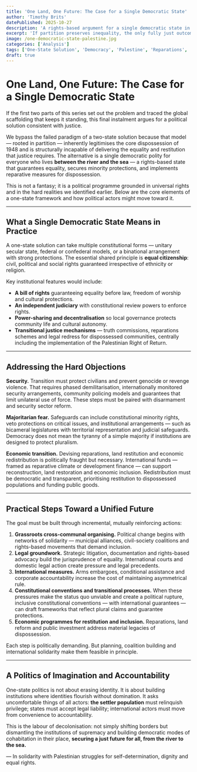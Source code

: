 ```yaml
---
title: 'One Land, One Future: The Case for a Single Democratic State'
author: 'Timothy Brits'
datePublished: 2025-10-27
description: 'A rights-based argument for a single democratic state in historic Palestine. The piece sets out constitutional protections, transitional justice and practical steps toward equal citizenship for all people between the river and the sea.'
excerpt: 'If partition preserves inequality, the only fully just outcome is a political framework built on equal rights. This essay outlines the moral and practical case for a democratic single state and the transitional measures needed to make it viable.'
image: /one-democratic-state-palestine.jpg
categories: ['Analysis']
tags: ['One-State Solution', 'Democracy', 'Palestine', 'Reparations', 'Decolonisation']
draft: true
---
```


# One Land, One Future: The Case for a Single Democratic State

If the first two parts of this series set out the problem and traced the global scaffolding that keeps it standing, this final instalment argues for a political solution consistent with justice.

We bypass the failed paradigm of a two-state solution because that model — rooted in partition — inherently legitimises the core dispossession of 1948 and is structurally incapable of delivering the equality and restitution that justice requires. The alternative is a single democratic polity for everyone who lives **between the river and the sea** — a rights-based state that guarantees equality, secures minority protections, and implements reparative measures for dispossession.

This is not a fantasy; it is a political programme grounded in universal rights and in the hard realities we identified earlier. Below are the core elements of a one-state framework and how political actors might move toward it.

---

## What a Single Democratic State Means in Practice

A one-state solution can take multiple constitutional forms — unitary secular state, federal or confederal models, or a binational arrangement with strong protections. The essential shared principle is **equal citizenship**: civil, political and social rights guaranteed irrespective of ethnicity or religion.

Key institutional features would include:

- **A bill of rights** guaranteeing equality before law, freedom of worship and cultural protections.
- **An independent judiciary** with constitutional review powers to enforce rights.
- **Power-sharing and decentralisation** so local governance protects community life and cultural autonomy.
- **Transitional justice mechanisms** — truth commissions, reparations schemes and legal redress for dispossessed communities, centrally including the implementation of the Palestinian Right of Return.

---

## Addressing the Hard Objections

**Security.** Transition must protect civilians and prevent genocide or revenge violence. That requires phased demilitarisation, internationally monitored security arrangements, community policing models and guarantees that limit unilateral use of force. These steps must be paired with disarmament and security sector reform.

**Majoritarian fear.** Safeguards can include constitutional minority rights, veto protections on critical issues, and institutional arrangements — such as bicameral legislatures with territorial representation and judicial safeguards. Democracy does not mean the tyranny of a simple majority if institutions are designed to protect pluralism.

**Economic transition.** Devising reparations, land restitution and economic redistribution is politically fraught but necessary. International funds — framed as reparative climate or development finance — can support reconstruction, land restoration and economic inclusion. Redistribution must be democratic and transparent, prioritising restitution to dispossessed populations and funding public goods.

---

## Practical Steps Toward a Unified Future

The goal must be built through incremental, mutually reinforcing actions:

1. **Grassroots cross-communal organising.** Political change begins with networks of solidarity — municipal alliances, civil-society coalitions and rights-based movements that demand inclusion.
2. **Legal groundwork.** Strategic litigation, documentation and rights-based advocacy build the jurisprudence of equality. International courts and domestic legal action create pressure and legal precedents.
3. **International measures.** Arms embargoes, conditional assistance and corporate accountability increase the cost of maintaining asymmetrical rule.
4. **Constitutional conventions and transitional processes.** When these pressures make the status quo unviable and create a political rupture, inclusive constitutional conventions — with international guarantees — can draft frameworks that reflect plural claims and guarantee protections.
5. **Economic programmes for restitution and inclusion.** Reparations, land reform and public investment address material legacies of dispossession.

Each step is politically demanding. But planning, coalition building and international solidarity make them feasible in principle.

---

## A Politics of Imagination and Accountability

One-state politics is not about erasing identity. It is about building institutions where identities flourish without domination. It asks uncomfortable things of all actors: **the settler population** must relinquish privilege; states must accept legal liability; international actors must move from convenience to accountability.

This is the labour of decolonisation: not simply shifting borders but dismantling the institutions of supremacy and building democratic modes of cohabitation in their place, **securing a just future for all, from the river to the sea.**

— In solidarity with Palestinian struggles for self-determination, dignity and equal rights.
